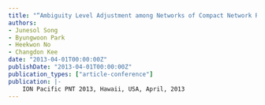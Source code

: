 ```yaml
---
title: "“Ambiguity Level Adjustment among Networks of Compact Network RTK for Land Vehicle Users"
authors:
- Junesol Song
- Byungwoon Park
- Heekwon No
- Changdon Kee
date: "2013-04-01T00:00:00Z"
publishDate: "2013-04-01T00:00:00Z"
publication_types: ["article-conference"]
publication: |-
    ION Pacific PNT 2013, Hawaii, USA, April, 2013
---
```

